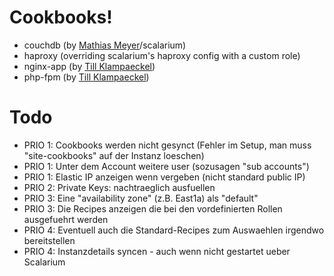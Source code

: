 # Cookbooks!

 * couchdb (by [Mathias Meyer][meyer]/scalarium)
 * haproxy (overriding scalarium's haproxy config with a custom role) 
 * nginx-app (by [Till Klampaeckel][till])
 * php-fpm (by [Till Klampaeckel][till])

[meyer]: http://www.paperplanes.de/
[till]: http://till.klampaeckel.de/blog/

# Todo

 * PRIO 1: Cookbooks werden nicht gesynct (Fehler im Setup, man muss "site-cookbooks" auf der Instanz loeschen)
 * PRIO 1: Unter dem Account weitere user (sozusagen "sub accounts")
 * PRIO 1: Elastic IP anzeigen wenn vergeben (nicht standard public IP)
 * PRIO 2: Private Keys: nachtraeglich ausfuellen
 * PRIO 3: Eine "availability zone" (z.B. East1a) als "default"
 * PRIO 3: Die Recipes anzeigen die bei den vordefinierten Rollen ausgefuehrt werden
 * PRIO 4: Eventuell auch die Standard-Recipes zum Auswaehlen irgendwo bereitstellen
 * PRIO 4: Instanzdetails syncen - auch wenn nicht gestartet ueber Scalarium